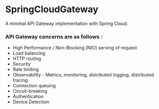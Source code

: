 # SpringCloudGateway
A minimal API Gateway implementation with Spring Cloud. 

### API Gateway concerns are as follows : 

* High Performance / Non-Blocking (NIO) serving of request
* Load balancing
* HTTP routing
* Security
* Rate limiting
* Observability - Metrics, monitoring, distributed logging, distributed tracing
* Connection queuing
* Circuit-breaking
* Authentication
* Device Detection

